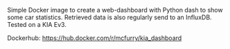 Simple Docker image to create a web-dashboard with Python dash to show some car statistics. 
Retrieved data is also regularly send to an InfluxDB. 
Tested on a KIA Ev3.

Dockerhub: https://hub.docker.com/r/mcfurry/kia_dashboard
